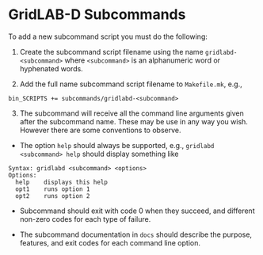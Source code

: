 # GridLAB-D Subcommands

To add a new subcommand script you must do the following:

1. Create the subcommand script filename using the name `gridlabd-<subcommand>` where `<subcommand>` is an alphanumeric word or hyphenated words.

2. Add the full name subcommand script filename to `Makefile.mk`, e.g.,
~~~
bin_SCRIPTS += subcommands/gridlabd-<subcommand>
~~~

3. The subcommand will receive all the command line arguments given after the subcommand name. These may be use in any way you wish. However there are some conventions to observe.

  * The option `help` should always be supported, e.g., `gridlabd <subcommand> help` should display something like
  ~~~
  Syntax: gridlabd <subcommand> <options>
  Options:
    help    displays this help
    opt1    runs option 1
    opt2    runs option 2
  ~~~

  * Subcommand should exit with code 0 when they succeed, and different non-zero codes for each type of failure.  

  * The subcommand documentation in `docs` should describe the purpose, features, and exit codes for each command line option.

